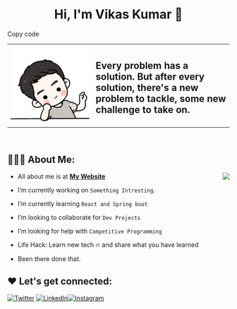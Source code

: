 

<!--
**vikacxio/vikacxio** is a ✨ _special_ ✨ repository because its `README.md` (this file) appears on your GitHub profile.

Here are some ideas to get you started:

- 🔭 I’m currently working on ...
- 🌱 I’m currently learning ...
- 👯 I’m looking to collaborate on ...
- 🤔 I’m looking for help with ...
- 💬 Ask me about ...
- 📫 How to reach me: ...
- 😄 Pronouns: ...
- ⚡ Fun fact: ...
-->
<h1 align="center">Hi, I'm Vikas Kumar  👋</h1>




Copy code
<table>
  <tr>
    <td>
      <img src="./favicon.png" alt="Image" style="max-width: 100%; height: auto;" />
    </td>
    <td>
      <h2>Every problem has a solution. But after every solution, there's a new problem to tackle, some new challenge to take on.</h2>
    </td>
  </tr>
</table>

 <br/>

## 👨🏻‍💻 About Me:

<img  src="./thoughtworks-gif_dribbble.gif" height="290px" align="right" />

- All about me is at **[My Website](https://vikacxio.vercel.app/)**

- I’m currently working on `Something Intresting`.

- I’m currently learning `React and Spring boot`

- I’m looking to collaborate for `Dev Projects`

- I’m looking for help with `Competitive Programming`

- Life Hack: Learn new tech :fire: and share what you have learned

- Been there done that.




## ❤️ Let's get connected:

<p><a href="https://twitter.com/vikacxio" target="_blank"><img alt="Twitter" src="https://img.shields.io/badge/twitter-%231DA1F2.svg?&style=for-the-badge&logo=twitter&logoColor=white"  height="30px"/></a> <a href="https://www.linkedin.com/in/vikacxio/" target="_blank"><img alt="LinkedIn" src="https://img.shields.io/badge/linkedin-%230077B5.svg?&style=for-the-badge&logo=linkedin&logoColor=white"  height="30px"/></a><a href="https://www.instagram.com/vikacxio" target="_blank"><img alt="Instagram" src="https://img.shields.io/badge/Instagram-E4405F?style=for-the-badge&logo=instagram&logoColor=white"  height="30px"/></a>
</p>


